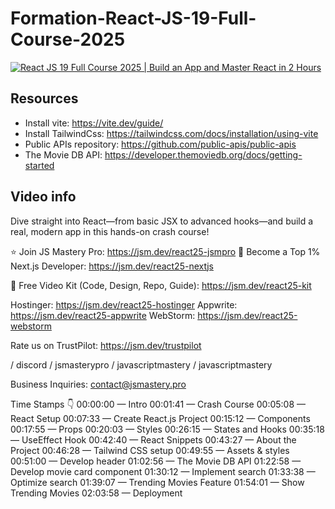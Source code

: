 # Formation-React-JS-19-Full-Course-2025

[![React JS 19 Full Course 2025 | Build an App and Master React in 2 Hours](https://img.youtube.com/vi/dCLhUialKPQ/0.jpg)](https://www.youtube.com/watch?v=dCLhUialKPQ)

## Resources

- Install vite: https://vite.dev/guide/
- Install TailwindCss: https://tailwindcss.com/docs/installation/using-vite
- Public APIs repository: https://github.com/public-apis/public-apis
- The Movie DB API: https://developer.themoviedb.org/docs/getting-started

## Video info

Dive straight into React—from basic JSX to advanced hooks—and build a real, modern app in this hands-on crash course!

⭐ Join JS Mastery Pro: https://jsm.dev/react25-jsmpro
💎 Become a Top 1% Next.js Developer: https://jsm.dev/react25-nextjs

📁 Free Video Kit (Code, Design, Repo, Guide): https://jsm.dev/react25-kit

Hostinger: https://jsm.dev/react25-hostinger
Appwrite: https://jsm.dev/react25-appwrite
WebStorm: https://jsm.dev/react25-webstorm

Rate us on TrustPilot: https://jsm.dev/trustpilot

/ discord     / jsmasterypro     / javascriptmastery     / javascriptmastery

Business Inquiries: contact@jsmastery.pro

Time Stamps 👇
00:00:00 — Intro
00:01:41 — Crash Course
00:05:08 — React Setup
00:07:33 — Create React.js Project
00:15:12 — Components
00:17:55 — Props
00:20:03 — Styles
00:26:15 — States and Hooks
00:35:18 — UseEffect Hook
00:42:40 — React Snippets
00:43:27 — About the Project
00:46:28 — Tailwind CSS setup
00:49:55 — Assets & styles
00:51:00 — Develop header
01:02:56 — The Movie DB API
01:22:58 — Develop movie card component
01:30:12 — Implement search
01:33:38 — Optimize search
01:39:07 — Trending Movies Feature
01:54:01 — Show Trending Movies
02:03:58 — Deployment

